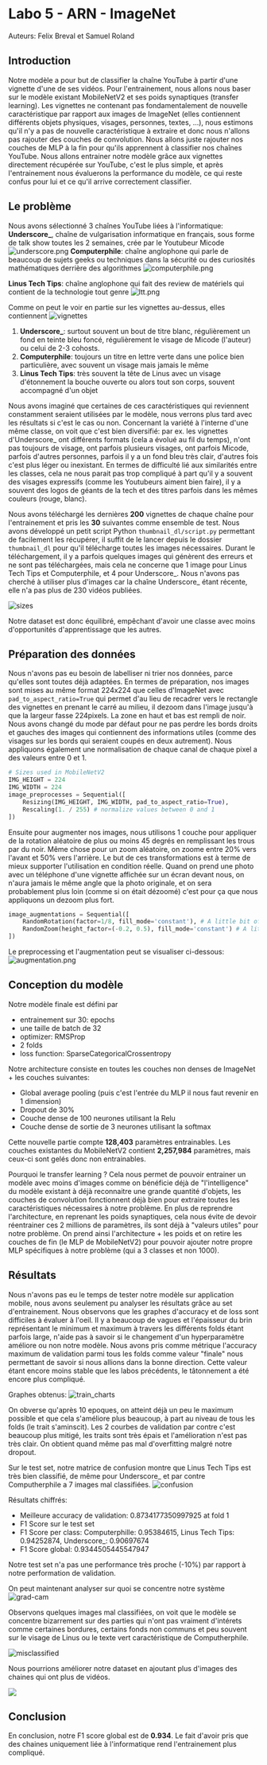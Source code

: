 # Labo 5 - ARN - ImageNet
Auteurs: Felix Breval et Samuel Roland

## Introduction
<!-- 1. Introduction: describe the context of your application and its potential uses, brie y describe how you are going to proceed (methodology), that is, what data are you going to collect (your own pictures of.... , maybe extra-pictures collected from the web, etc), what methods are you going to use (e.g., CNNs, transfer learning) . -->
Notre modèle a pour but de classifier la chaîne YouTube à partir d'une vignette d'une de ses vidéos. Pour l'entrainement, nous allons nous baser sur le modèle existant MobileNetV2 et ses poids synaptiques (transfer learning). Les vignettes ne contenant pas fondamentalement de nouvelle caractéristique par rapport aux images de ImageNet (elles contiennent différents objets physiques, visages, personnes, textes, ...), nous estimons qu'il n'y a pas de nouvelle caractéristique à extraire et donc nous n'allons pas rajouter des couches de convolution. Nous allons juste rajouter nos couches de MLP à la fin pour qu'ils apprennent à classifier nos chaînes YouTube. Nous allons entrainer notre modèle grâce aux vignettes directement récupérée sur YouTube, c'est le plus simple, et après l'entrainement nous évaluerons la performance du modèle, ce qui reste confus pour lui et ce qu'il arrive correctement classifier.

## Le problème
<!-- 2. The problem: describe what are the classes you are learning to detect using a CNN, describe the database you collected, show the number of images per class or a histogram of classes (is it a balanced or an unbalanced dataset? Small or big Data ?) and provide some examples showing the intra-class diversity and the apparent di culty for providing a solution (inter-class similarity). -->

Nous avons sélectionné 3 chaînes YouTube liées à l'informatique:
**Underscore_**, chaîne de vulgarisation informatique en français, sous forme de talk show toutes les 2 semaines, crée par le Youtubeur Micode
![underscore.png](imgs/underscore.png)
**Computerphile**: chaîne anglophone qui parle de beaucoup de sujets geeks ou techniques dans la sécurité ou des curiosités mathématiques derrière des algorithmes
![computerphile.png](imgs/computerphile.png)

**Linus Tech Tips**: chaîne anglophone qui fait des review de matériels qui contient de la technologie tout genre
![ltt.png](imgs/ltt.png)

Comme on peut le voir en partie sur les vignettes au-dessus, elles contiennent
![vignettes](./imgs/vignettes-sample.png)

1. **Underscore_**: surtout souvent un bout de titre blanc, régulièrement un fond en teinte bleu foncé, régulièrement le visage de Micode (l'auteur) ou celui de 2-3 cohosts.
1. **Computerphile**: toujours un titre en lettre verte dans une police bien particulière, avec souvent un visage mais jamais le même
1. **Linus Tech Tips**: très souvent la tête de Linus avec un visage d'étonnement la bouche ouverte ou alors tout son corps, souvent accompagné d'un objet

Nous avons imaginé que certaines de ces caractéristiques qui reviennent constamment seraient utilisées par le modèle, nous verrons plus tard avec les résultats si c'est le cas ou non. Concernant la variété à l'interne d'une même classe, on voit que c'est bien diversifié: par ex. les vignettes d'Underscore_ ont différents formats (cela a évolué au fil du temps), n'ont pas toujours de visage, ont parfois plusieurs visages, ont parfois Micode, parfois d'autres personnes, parfois il y a un fond bleu très clair, d'autres fois c'est plus léger ou inexistant. En termes de difficulté lié aux similarités entre les classes, cela ne nous parait pas trop compliqué à part qu'il y a souvent des visages expressifs (comme les Youtubeurs aiment bien faire), il y a souvent des logos de géants de la tech et des titres parfois dans les mêmes couleurs (rouge, blanc).

Nous avons téléchargé les dernières **200** vignettes de chaque chaîne pour l'entrainement et pris les **30** suivantes comme ensemble de test. Nous avons développé un petit script Python `thumbnail_dl/script.py` permettant de facilement les récupérer, il suffit de le lancer depuis le dossier `thumbnail_dl` pour qu'il télécharge toutes les images nécessaires. Durant le téléchargement, il y a parfois quelques images qui génèrent des erreurs et ne sont pas téléchargées, mais cela ne concerne que 1 image pour Linus Tech Tips et Computerphile, et 4 pour Underscore_. Nous n'avons pas cherché à utiliser plus d'images car la chaîne Underscore_ étant récente, elle n'a pas plus de 230 vidéos publiées.

![sizes](./imgs/dataset-sizes.png)

Notre dataset est donc équilibré, empêchant d'avoir une classe avec moins d'opportunités d'apprentissage que les autres.

## Préparation des données
<!-- 3. Data preparation: describe the pre-processing steps you needed (e.g., resizing, normalization, ltering of collected images, perhaps you discarded some data). Describe the train, validation and test datasets split. 1 -->

Nous n'avons pas eu besoin de labelliser ni trier nos données, parce qu'elles sont toutes déjà adaptées. En termes de préparation, nos images sont mises au même format 224x224 que celles d'ImageNet avec `pad_to_aspect_ratio=True` qui permet d'au lieu de recadrer vers le rectangle des vignettes en prenant le carré au milieu, il dezoom dans l'image jusqu'à que la largeur fasse 224pixels. La zone en haut et bas est rempli de noir. Nous avons changé du mode par défaut pour ne pas perdre les bords droits et gauches des images qui contiennent des informations utiles (comme des visages sur les bords qui seraient coupés en deux autrement). Nous appliquons également une normalisation de chaque canal de chaque pixel a des valeurs entre 0 et 1.
```python
# Sizes used in MobileNetV2
IMG_HEIGHT = 224
IMG_WIDTH = 224
image_preprocesses = Sequential([
    Resizing(IMG_HEIGHT, IMG_WIDTH, pad_to_aspect_ratio=True),
    Rescaling(1. / 255) # normalize values between 0 and 1
])
```

Ensuite pour augmenter nos images, nous utilisons 1 couche pour appliquer de la rotation aléatoire de plus ou moins 45 degrés en remplissant les trous par du noir. Même chose pour un zoom aléatoire, on zoome entre 20% vers l'avant et 50% vers l'arrière. Le but de ces transformations est à terme de mieux supporter l'utilisation en condition réelle. Quand on prend une photo avec un téléphone d'une vignette affichée sur un écran devant nous, on n'aura jamais le même angle que la photo originale, et on sera probablement plus loin (comme si on était dézoomé) c'est pour ça que nous appliquons un dezoom plus fort.
```python
image_augmentations = Sequential([
    RandomRotation(factor=1/8, fill_mode='constant'), # A little bit of rotation (45degrees, fill holes with 0)
    RandomZoom(height_factor=(-0.2, 0.5), fill_mode='constant') # A little bit of zoom out (20% in until 50% out)
])
```

Le preprocessing et l'augmentation peut se visualiser ci-dessous:
![augmentation.png](imgs/augmentation.png)

## Conception du modèle
<!-- 4.Model creation: describe how did you proceed to come up with a nal model (model selection methodology, hyper-parameter exploration, cross-validation) -->
Notre modèle finale est défini par
- entrainement sur 30: epochs
- une taille de batch de 32
- optimizer: RMSProp
- 2 folds
- loss function: SparseCategoricalCrossentropy

Notre architecture consiste en toutes les couches non denses de ImageNet + les couches suivantes:
- Global average pooling (puis c'est l'entrée du MLP il nous faut revenir en 1 dimension)
- Dropout de 30%
- Couche dense de 100 neurones utilisant la Relu
- Couche dense de sortie de 3 neurones utilisant la softmax

Cette nouvelle partie compte **128,403** paramètres entrainables. Les couches existantes du MobileNetV2 contient **2,257,984** paramètres, mais ceux-ci sont gelés donc non entrainables.

Pourquoi le transfer learning ? Cela nous permet de pouvoir entrainer un modèle avec moins d'images comme on bénéficie déjà de "l'intelligence" du modèle existant à déjà reconnaitre une grande quantité d'objets, les couches de convolution fonctionnent déjà bien pour extraire toutes les caractéristiques nécessaires à notre problème. En plus de reprendre l'architecture, en reprenant les poids synaptiques, cela nous évite de devoir réentrainer ces 2 millions de paramètres, ils sont déjà à "valeurs utiles" pour notre problème. On prend ainsi l'architecture + les poids et on retire les couches de fin (le MLP de MobileNetV2) pour pouvoir ajouter notre propre MLP spécifiques à notre problème (qui a 3 classes et non 1000).

## Résultats
Nous n'avons pas eu le temps de tester notre modèle sur application mobile, nous avons seulement pu analyser les résultats grâce au set d'entrainement. Nous observons que les graphes d'accuracy et de loss sont difficiles à évaluer à l'oeil. Il y a beaucoup de vagues et l'épaisseur du brin représentant le minimum et maximum à travers les différents folds étant parfois large, n'aide pas à savoir si le changement d'un hyperparamètre améliore ou non notre modèle. Nous avons pris comme métrique l'accuracy maximum de validation parmi tous les folds comme valeur "finale" nous permettant de savoir si nous allions dans la bonne direction. Cette valeur étant encore moins stable que les labos précédents, le tâtonnement a été encore plus compliqué.

Graphes obtenus:
![train_charts](imgs/train_charts.png)

On obverse qu'après 10 epoques, on atteint déjà un peu le maximum possible et que cela s'améliore plus beaucoup, à part au niveau de tous les folds (le trait s'aminscit). Les 2 courbes de validation par contre c'est beaucoup plus mitigé, les traits sont très épais et l'amélioration n'est pas très clair. On obtient quand même pas mal d'overfitting malgré notre dropout.

Sur le test set, notre matrice de confusion montre que Linus Tech Tips est très bien classifié, de même pour Underscore_ et par contre Computherphile a 7 images mal classifiées.
![confusion](imgs/confusion.png)

Résultats chiffrés:
- Meilleure accuracy de validation:  0.8734177350997925 at fold 1
- F1 Score sur le test set
- F1 Score per class: Computerphille: 0.95384615, Linus Tech Tips: 0.94252874, Underscore_: 0.90697674
- F1 Score global: 0.9344505445547947

Notre test set n'a pas une performance très proche (-10%) par rapport à notre performation de validation.

On peut maintenant analyser sur quoi se concentre notre système
![grad-cam](imgs/gradcam.png)

Observons quelques images mal classifiées, on voit que le modèle se concentre bizarrement sur des parties qui n'ont pas vraiment d'intérets comme certaines bordures, certains fonds non communs et peu souvent sur le visage de Linus ou le texte vert caractéristique de Computherphile.

![misclassified](imgs/misclassified.png)
<!-- Provide some of your misclassi ed images (test set and real-world tests) and comment those errors. -->

Nous pourrions améliorer notre dataset en ajoutant plus d'images des chaines qui ont plus de vidéos.
<!-- Based on your results how could you improve your dataset ? -->
<!-- g.Observe which classes are confused. Does it surprise you? In your opinion,what can cause those confusions ? -->

![](imgs/gradcammisclassified.png)

## Conclusion
En conclusion, notre F1 score global est de **0.934**. Le fait d'avoir pris que des chaines uniquement liée à l'informatique rend l'entrainement plus compliqué.
<!-- Conclusions: nalize your report with some conclusions, summarize your results, mention the limits of your system and potential future work. -->
